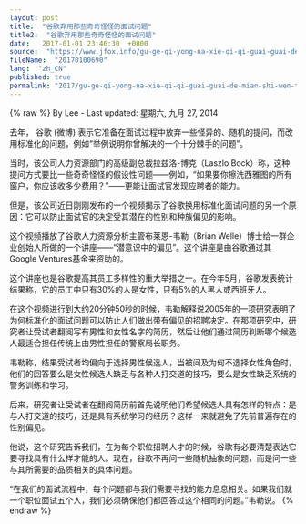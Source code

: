 ```yaml
---
layout: post
title:  "谷歌弃用那些奇奇怪怪的面试问题"
title2:  "谷歌弃用那些奇奇怪怪的面试问题"
date:   2017-01-01 23:46:30  +0800
source:  "https://www.jfox.info/gu-ge-qi-yong-na-xie-qi-qi-guai-guai-de-mian-shi-wen-ti.html"
fileName:  "20170100690"
lang:  "zh_CN"
published: true
permalink: "2017/gu-ge-qi-yong-na-xie-qi-qi-guai-guai-de-mian-shi-wen-ti.html"
---
```

{% raw %}
By Lee - Last updated: 星期六, 九月 27, 2014

去年，  谷歌  (微博) 表示它准备在面试过程中放弃一些怪异的、随机的提问，而改用标准化的问题，例如“举例说明你曾解决的一个十分棘手的问题”。

当时，该公司人力资源部门的高级副总裁拉兹洛-博克（Laszlo Bock）称，这种提问方式要比一些奇奇怪怪的假设性问题——例如，“如果要你擦洗西雅图的所有窗户，你应该收多少费用？”——更能让面试官发现应聘者的能力。

但是，该公司近日刚刚发布的一个视频揭示了谷歌换用标准化面试问题的另一个原因：它可以防止面试官的决定受其潜在的性别和种族偏见的影响。

这个视频播放了谷歌人力资源分析主管布莱恩-韦勒（Brian Welle）博士给一群企业创始人所做的一个讲座——“潜意识中的偏见”。这个讲座是由谷歌通过其Google Ventures基金来资助的。

这个讲座也是谷歌提高其员工多样性的重大举措之一。在今年5月，谷歌发表统计结果称，它的员工中只有30%的人是女性，只有5%的人黑人或西班牙人。

在这个视频进行到大约20分钟50秒的时候，韦勒解释说2005年的一项研究表明了为何标准化的面试问题可以防止人们做出带有偏见的招聘决定。在那项研究中，研究者让受试者翻阅写有男性和女性名字的简历，然后让他们通过简历判断哪个候选人最适合担任传统上由男性担任的警察局长职务。

韦勒称，结果受试者均偏向于选择男性候选人，当被问及为何不选择女性角色时，他们的回答要么是女性候选人缺乏与各种人打交道的技巧，要么是女性缺乏系统的警务训练和学习。

后来，研究者让受试者在翻阅简历前首先说明他们希望候选人具有怎样的特点：是与人打交道的技巧，还是具有系统学习的经历？这样一来就避免了先前普遍存在的性别偏见。

他说，这个研究告诉我们，在为每个职位招聘人才的时候，谷歌有必要清楚表达它要寻找具有什么样才能的人。现在，谷歌不再问一些随机抽象的问题，而是问一些与其所需要的品质相关的具体问题。

“在我们的面试流程中，每个问题都与我们需要寻找的能力息息相关。如果我们就一个职位面试五个人，我们必须确保他们都回答过这个相同的问题。”韦勒说。
{% endraw %}
